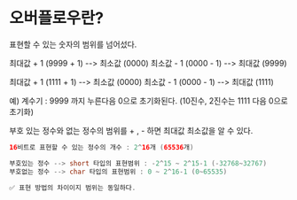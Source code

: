 # 오버플로우란?

표현할 수 있는 숫자의 범위를 넘어섰다.

최대값 + 1 (9999 + 1) --> 최소값 (0000) 
최소값 - 1 (0000 - 1) --> 최대값 (9999)

최대값 + 1 (1111 + 1) --> 최소값 (0000) 
최소값 - 1 (0000 - 1) --> 최대값 (1111)

예) 계수기 : 9999 까지 누른다음 0으로 초기화된다. (10진수, 2진수는 1111 다음 0으로 초기화)

부호 있는 정수와 없는 정수의 범위를 + , - 하면 최대값 최소값을 알 수 있다.


```java
16비트로 표현할 수 있는 정수의 개수 : 2^16개 (65536개)

부호있는 정수 --> short 타입의 표현범위 : -2^15 ~ 2^15-1 (-32768~32767)
부호없는 정수 --> char 타입의 표현범위 : 0 ~ 2^16-1 (0~65535)

✅ 표현 방법의 차이이지 범위는 동일하다.
```